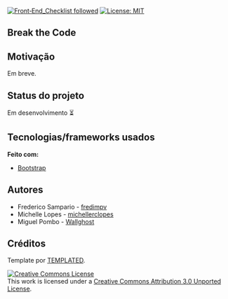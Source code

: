 [![Front‑End_Checklist followed](https://img.shields.io/badge/Front‑End_Checklist-followed-brightgreen.svg)](https://github.com/thedaviddias/Front-End-Checklist/) 
[![License: MIT](https://img.shields.io/badge/License-MIT-yellow.svg)](https://opensource.org/licenses/MIT)


## Break the Code

## Motivação
Em breve.


## Status do projeto
Em desenvolvimento :hourglass_flowing_sand:

## Tecnologias/frameworks usados

<b>Feito com:</b>
- [Bootstrap](https://getbootstrap.com/)

## Autores
 
- Frederico Sampario - [fredimpv](https://github.com/fredimpv)
- Michelle Lopes - [michellerclopes](https://github.com/michellerclopes)
- Miguel Pombo - [Wallghost](https://github.com/Wallghost)

## Créditos

Template por [TEMPLATED](https://templated.co/).

<a rel="license" href="http://creativecommons.org/licenses/by/3.0/"><img alt="Creative Commons License" style="border-width:0" src="https://i.creativecommons.org/l/by/3.0/80x15.png" /></a><br />This work is licensed under a <a rel="license" href="http://creativecommons.org/licenses/by/3.0/">Creative Commons Attribution 3.0 Unported License</a>.
